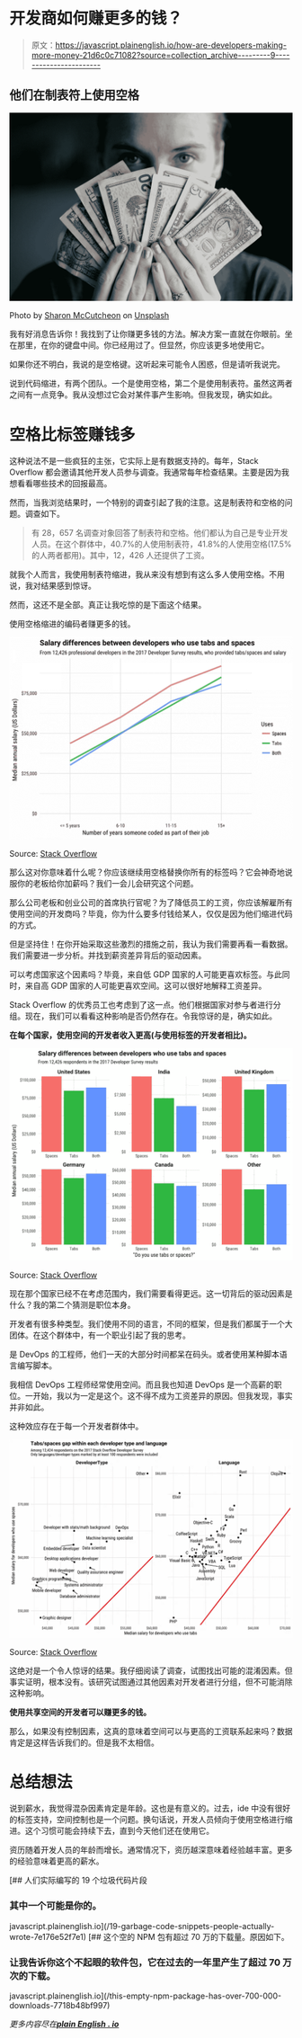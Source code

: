 # 开发商如何赚更多的钱？

> 原文：<https://javascript.plainenglish.io/how-are-developers-making-more-money-21d6c0c71082?source=collection_archive---------9----------------------->

## 他们在制表符上使用空格

![](img/9573e302fcff8ed2e5d3ffcb8733a66b.png)

Photo by [Sharon McCutcheon](https://unsplash.com/@sharonmccutcheon?utm_source=medium&utm_medium=referral) on [Unsplash](https://unsplash.com?utm_source=medium&utm_medium=referral)

我有好消息告诉你！我找到了让你赚更多钱的方法。解决方案一直就在你眼前。坐在那里，在你的键盘中间。你已经用过了。但显然，你应该更多地使用它。

如果你还不明白，我说的是空格键。这听起来可能令人困惑，但是请听我说完。

说到代码缩进，有两个团队。一个是使用空格，第二个是使用制表符。虽然这两者之间有一点竞争。我从没想过它会对某件事产生影响。但我发现，确实如此。

# 空格比标签赚钱多

这种说法不是一些疯狂的主张，它实际上是有数据支持的。每年，Stack Overflow 都会邀请其他开发人员参与调查。我通常每年检查结果。主要是因为我想看看哪些技术的回报最高。

然而，当我浏览结果时，一个特别的调查引起了我的注意。这是制表符和空格的问题。调查如下。

> 有 28，657 名调查对象回答了制表符和空格。他们都认为自己是专业开发人员。在这个群体中，40.7%的人使用制表符，41.8%的人使用空格(17.5%的人两者都用)。其中，12，426 人还提供了工资。

就我个人而言，我使用制表符缩进，我从来没有想到有这么多人使用空格。不用说，我对结果感到惊讶。

然而，这还不是全部。真正让我吃惊的是下面这个结果。

使用空格缩进的编码者赚更多的钱。

![](img/d9ec47367cd608d2f0be50441e7053c4.png)

Source: [Stack Overflow](https://stackoverflow.blog/2017/06/15/developers-use-spaces-make-money-use-tabs/)

那么这对你意味着什么呢？你应该继续用空格替换你所有的标签吗？它会神奇地说服你的老板给你加薪吗？我们一会儿会研究这个问题。

那么公司老板和创业公司的首席执行官呢？为了降低员工的工资，你应该解雇所有使用空间的开发商吗？毕竟，你为什么要多付钱给某人，仅仅是因为他们缩进代码的方式。

但是坚持住！在你开始采取这些激烈的措施之前，我认为我们需要再看一看数据。我们需要进一步分析。并找到薪资差异背后的驱动因素。

可以考虑国家这个因素吗？毕竟，来自低 GDP 国家的人可能更喜欢标签。与此同时，来自高 GDP 国家的人可能更喜欢空间。这可以很好地解释工资差异。

Stack Overflow 的优秀员工也考虑到了这一点。他们根据国家对参与者进行分组。现在，我们可以看看这种影响是否仍然存在。令我惊讶的是，确实如此。

**在每个国家，使用空间的开发者收入更高(与使用标签的开发者相比)。**

![](img/fe2ed8bea9015af14ae84b52b6505cfb.png)

Source: [Stack Overflow](https://stackoverflow.blog/2017/06/15/developers-use-spaces-make-money-use-tabs/)

现在那个国家已经不在考虑范围内，我们需要看得更远。这一切背后的驱动因素是什么？我的第二个猜测是职位本身。

开发者有很多种类型。我们使用不同的语言，不同的框架，但是我们都属于一个大团体。在这个群体中，有一个职业引起了我的思考。

是 DevOps 的工程师，他们一天的大部分时间都呆在码头。或者使用某种脚本语言编写脚本。

我相信 DevOps 工程师经常使用空间。而且我也知道 DevOps 是一个高薪的职位。一开始，我以为一定是这个。这不得不成为工资差异的原因。但我发现，事实并非如此。

这种效应存在于每一个开发者群体中。

![](img/3334d755b5fb3b5ce7e037ff29385dee.png)

Source: [Stack Overflow](https://stackoverflow.blog/2017/06/15/developers-use-spaces-make-money-use-tabs/)

这绝对是一个令人惊讶的结果。我仔细阅读了调查，试图找出可能的混淆因素。但事实证明，根本没有。该研究试图通过其他因素对开发者进行分组，但不可能消除这种影响。

**使用共享空间的开发者可以赚更多的钱。**

那么，如果没有控制因素，这真的意味着空间可以与更高的工资联系起来吗？数据肯定是这样告诉我们的。但是我不太相信。

# 总结想法

说到薪水，我觉得混杂因素肯定是年龄。这也是有意义的。过去，ide 中没有很好的标签支持，空间控制也是一个问题。换句话说，开发人员倾向于使用空格进行缩进。这个习惯可能会持续下去，直到今天他们还在使用它。

资历随着开发人员的年龄而增长。通常情况下，资历越深意味着经验越丰富。更多的经验意味着更高的薪水。

[](/19-garbage-code-snippets-people-actually-wrote-7e176e52f7e1) [## 人们实际编写的 19 个垃圾代码片段

### 其中一个可能是你的。

javascript.plainenglish.io](/19-garbage-code-snippets-people-actually-wrote-7e176e52f7e1) [](/this-empty-npm-package-has-over-700-000-downloads-7718b48bf997) [## 这个空的 NPM 包有超过 70 万的下载量。原因如下。

### 让我告诉你这个不起眼的软件包，它在过去的一年里产生了超过 70 万次的下载。

javascript.plainenglish.io](/this-empty-npm-package-has-over-700-000-downloads-7718b48bf997) 

*更多内容尽在*[***plain English . io***](http://plainenglish.io/)